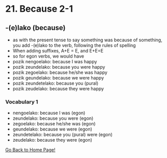 # 21. Because 2-1
## -(e)lako (because)
* as with the present tense to say something was because of something, you add -(e)lako to the verb, following the rules of spelling
* When adding suffixes, A+E = E,  and E+E=E
* so for egon verbs, we would have
* pozik nengoelako: because I was happy
* pozik zeundelako: because you were happy
* pozik zegoelako: because he/she was happy
* pozik geundelako: because we were happy
* pozik zeundetelako: because you (pural)
* pozik zeudelako: because they were happy

### Vocabulary 1
* nengoelako: because I was (egon)
* zeundelako: because you were (egon)
* zegoelako: because he/she was (egon)
* geundelako: because we were (egon)
* zeundetelako: because you (pural) were (egon)
* zeudelako: because they were (egon)

[ Go Back to Home Page!](..)
